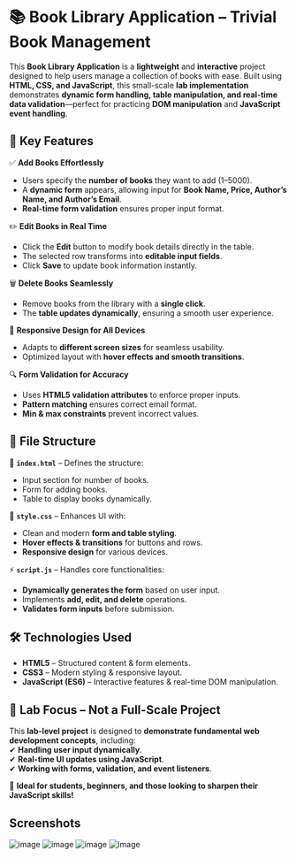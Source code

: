 # 📚 Book Library Application – Trivial Book Management

This **Book Library Application** is a **lightweight** and **interactive** project designed to help users manage a collection of books with ease. Built using **HTML, CSS, and JavaScript**, this small-scale **lab implementation** demonstrates **dynamic form handling, table manipulation, and real-time data validation**—perfect for practicing **DOM manipulation** and **JavaScript event handling**.

## 🚀 Key Features

✅ **Add Books Effortlessly**

- Users specify the **number of books** they want to add (1–5000).
- A **dynamic form** appears, allowing input for **Book Name, Price, Author’s Name, and Author’s Email**.
- **Real-time form validation** ensures proper input format.

✏️ **Edit Books in Real Time**

- Click the **Edit** button to modify book details directly in the table.
- The selected row transforms into **editable input fields**.
- Click **Save** to update book information instantly.

🗑️ **Delete Books Seamlessly**

- Remove books from the library with a **single click**.
- The **table updates dynamically**, ensuring a smooth user experience.

📱 **Responsive Design for All Devices**

- Adapts to **different screen sizes** for seamless usability.
- Optimized layout with **hover effects and smooth transitions**.

🔍 **Form Validation for Accuracy**

- Uses **HTML5 validation attributes** to enforce proper inputs.
- **Pattern matching** ensures correct email format.
- **Min & max constraints** prevent incorrect values.

## 📂 File Structure

📌 **`index.html`** – Defines the structure:

- Input section for number of books.
- Form for adding books.
- Table to display books dynamically.

🎨 **`style.css`** – Enhances UI with:

- Clean and modern **form and table styling**.
- **Hover effects & transitions** for buttons and rows.
- **Responsive design** for various devices.

⚡ **`script.js`** – Handles core functionalities:

- **Dynamically generates the form** based on user input.
- Implements **add, edit, and delete** operations.
- **Validates form inputs** before submission.

## 🛠️ Technologies Used

- **HTML5** – Structured content & form elements.
- **CSS3** – Modern styling & responsive layout.
- **JavaScript (ES6)** – Interactive features & real-time DOM manipulation.

## 🎯 Lab Focus – Not a Full-Scale Project

This **lab-level project** is designed to **demonstrate fundamental web development concepts**, including:  
✔ **Handling user input dynamically**.  
✔ **Real-time UI updates using JavaScript**.  
✔ **Working with forms, validation, and event listeners**.

🔹 **Ideal for students, beginners, and those looking to sharpen their JavaScript skills!**


## Screenshots
![image](https://github.com/user-attachments/assets/d8e27141-ddb4-4366-8407-52bc5db72750)
![image](https://github.com/user-attachments/assets/5faec79d-1226-4dfb-aba2-f329372c0d92)
![image](https://github.com/user-attachments/assets/b2b8bfa6-96fe-4ce3-b497-cc4fe2f3ef1f)
![image](https://github.com/user-attachments/assets/4ba66f6f-3530-4e0a-9bc6-beef335cc0fb)


